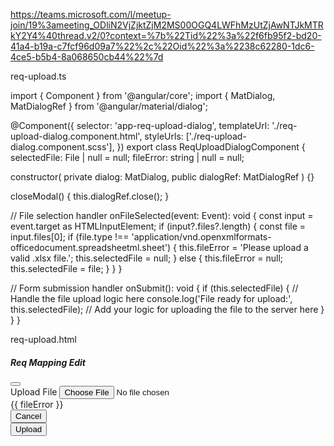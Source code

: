 https://teams.microsoft.com/l/meetup-join/19%3ameeting_ODliN2VjZjktZjM2MS00OGQ4LWFhMzUtZjAwNTJkMTRkY2Y4%40thread.v2/0?context=%7b%22Tid%22%3a%22f6fb95f2-bd20-41a4-b19a-c7fcf96d09a7%22%2c%22Oid%22%3a%2238c62280-1dc6-4ce5-b5b4-8a068650cb44%22%7d

req-upload.ts

import { Component } from '@angular/core';
import { MatDialog, MatDialogRef } from '@angular/material/dialog';

@Component({
  selector: 'app-req-upload-dialog',
  templateUrl: './req-upload-dialog.component.html',
  styleUrls: ['./req-upload-dialog.component.scss'],
})
export class ReqUploadDialogComponent {
  selectedFile: File | null = null;
  fileError: string | null = null;

  constructor(
    private dialog: MatDialog,
    public dialogRef: MatDialogRef<ReqUploadDialogComponent>
  ) {}

  closeModal() {
    this.dialogRef.close();
  }

  // File selection handler
  onFileSelected(event: Event): void {
    const input = event.target as HTMLInputElement;
    if (input?.files?.length) {
      const file = input.files[0];
      if (file.type !== 'application/vnd.openxmlformats-officedocument.spreadsheetml.sheet') {
        this.fileError = 'Please upload a valid .xlsx file.';
        this.selectedFile = null;
      } else {
        this.fileError = null;
        this.selectedFile = file;
      }
    }
  }

  // Form submission handler
  onSubmit(): void {
    if (this.selectedFile) {
      // Handle the file upload logic here
      console.log('File ready for upload:', this.selectedFile);
      // Add your logic for uploading the file to the server here
    }
  }
}


req-upload.html

<div class="req-edit-modal">
  <div class="req-edit-header">
    <h5 class="heading-text">Req Mapping Edit</h5>
    <div>
      <button class="close-btn" (click)="closeModal()">
        <app-icon class="app-icon" icon="close"></app-icon>
      </button>
    </div>
  </div>
  <form (ngSubmit)="onSubmit()">
    <div class="req-edit-body">
      <div class="row">
        <div class="col-lg-6 col-sm-6">
          <div class="form-group ags-form-group">
            <label for="fileUpload" class="form-label">Upload File<span class="required"></span></label>
            <input
              type="file"
              id="fileUpload"
              accept=".xlsx"
              (change)="onFileSelected($event)"
              class="file-upload-input"
            />
            <div *ngIf="fileError" class="error-text">{{ fileError }}</div>
          </div>
        </div>
      </div>
    </div>
    <div class="req-edit-footer">
      <div>
        <button
          title="Cancel"
          mat-dialog-close
          class="ags-outline-btn ags-hmd44 btn-font16 ags-padding1624"
        >
          Cancel
        </button>
      </div>
      <div>
        <button
          title="Submit"
          type="submit"
          [disabled]="!selectedFile || fileError"
          class="ags-primary-btn ags-hmd44 btn-font16 ags-padding1624"
        >
          Upload
        </button>
      </div>
    </div>
  </form>
</div>
